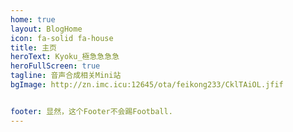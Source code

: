 ```yaml
---
home: true
layout: BlogHome
icon: fa-solid fa-house
title: 主页
heroText: Kyoku_極急急急急
heroFullScreen: true
tagline: 音声合成相关Mini站
bgImage: http://zn.imc.icu:12645/ota/feikong233/CklTAiOL.jfif


footer: 显然，这个Footer不会踢Football.
---
```

